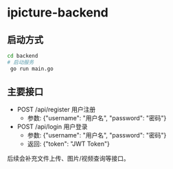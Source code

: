 # ipicture-backend

## 启动方式

```bash
cd backend
# 启动服务
 go run main.go
```

## 主要接口

- POST /api/register  用户注册
  - 参数: {"username": "用户名", "password": "密码"}
- POST /api/login     用户登录
  - 参数: {"username": "用户名", "password": "密码"}
  - 返回: {"token": "JWT Token"}

后续会补充文件上传、图片/视频查询等接口。 